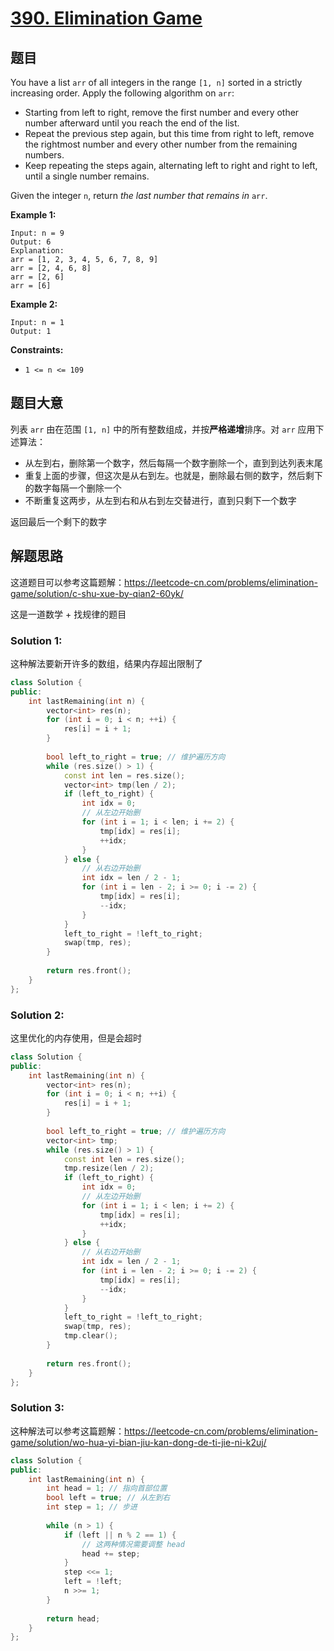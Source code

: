 # [390. Elimination Game](https://leetcode-cn.com/problems/elimination-game/)

## 题目

You have a list `arr` of all integers in the range `[1, n]` sorted in a strictly increasing order. Apply the following algorithm on `arr`:

- Starting from left to right, remove the first number and every other number afterward until you reach the end of the list.
- Repeat the previous step again, but this time from right to left, remove the rightmost number and every other number from the remaining numbers.
- Keep repeating the steps again, alternating left to right and right to left, until a single number remains.

Given the integer `n`, return *the last number that remains in* `arr`.

 

**Example 1:**

```
Input: n = 9
Output: 6
Explanation:
arr = [1, 2, 3, 4, 5, 6, 7, 8, 9]
arr = [2, 4, 6, 8]
arr = [2, 6]
arr = [6]
```

**Example 2:**

```
Input: n = 1
Output: 1
```

 

**Constraints:**

- `1 <= n <= 109`

## 题目大意

列表 `arr` 由在范围 `[1, n]` 中的所有整数组成，并按**严格递增**排序。对 `arr` 应用下述算法：

* 从左到右，删除第一个数字，然后每隔一个数字删除一个，直到到达列表末尾
* 重复上面的步骤，但这次是从右到左。也就是，删除最右侧的数字，然后剩下的数字每隔一个删除一个
* 不断重复这两步，从左到右和从右到左交替进行，直到只剩下一个数字

返回最后一个剩下的数字

## 解题思路

这道题目可以参考这篇题解：https://leetcode-cn.com/problems/elimination-game/solution/c-shu-xue-by-qian2-60yk/

这是一道数学 + 找规律的题目

### Solution 1:

这种解法要新开许多的数组，结果内存超出限制了

````c++
class Solution {
public:
    int lastRemaining(int n) {
        vector<int> res(n);
        for (int i = 0; i < n; ++i) {
            res[i] = i + 1;
        }
        
        bool left_to_right = true; // 维护遍历方向
        while (res.size() > 1) {
            const int len = res.size();
            vector<int> tmp(len / 2);
            if (left_to_right) {
                int idx = 0;
                // 从左边开始删
                for (int i = 1; i < len; i += 2) {
                    tmp[idx] = res[i];
                    ++idx;
                }
            } else {
                // 从右边开始删
                int idx = len / 2 - 1;
                for (int i = len - 2; i >= 0; i -= 2) {
                    tmp[idx] = res[i];
                    --idx;
                }
            }
            left_to_right = !left_to_right;
            swap(tmp, res);
        }
        
        return res.front();
    }
};
````

### Solution 2:

这里优化的内存使用，但是会超时

````c++
class Solution {
public:
    int lastRemaining(int n) {
        vector<int> res(n);
        for (int i = 0; i < n; ++i) {
            res[i] = i + 1;
        }
        
        bool left_to_right = true; // 维护遍历方向
        vector<int> tmp;
        while (res.size() > 1) {
            const int len = res.size();
            tmp.resize(len / 2);
            if (left_to_right) {
                int idx = 0;
                // 从左边开始删
                for (int i = 1; i < len; i += 2) {
                    tmp[idx] = res[i];
                    ++idx;
                }
            } else {
                // 从右边开始删
                int idx = len / 2 - 1;
                for (int i = len - 2; i >= 0; i -= 2) {
                    tmp[idx] = res[i];
                    --idx;
                }
            }
            left_to_right = !left_to_right;
            swap(tmp, res);
            tmp.clear();
        }
        
        return res.front();
    }
};
````

### Solution 3:

这种解法可以参考这篇题解：https://leetcode-cn.com/problems/elimination-game/solution/wo-hua-yi-bian-jiu-kan-dong-de-ti-jie-ni-k2uj/

```c++
class Solution {
public:
    int lastRemaining(int n) {
        int head = 1; // 指向首部位置
        bool left = true; // 从左到右
        int step = 1; // 步进
        
        while (n > 1) {
            if (left || n % 2 == 1) {
                // 这两种情况需要调整 head
                head += step;
            }
            step <<= 1;
            left = !left;
            n >>= 1;
        }
        
        return head;
    }
};
```

